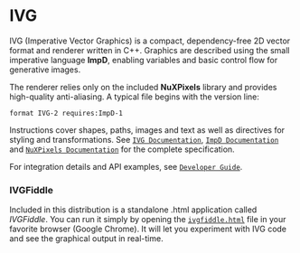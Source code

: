 # IVG

IVG (Imperative Vector Graphics) is a compact, dependency-free 2D vector format and renderer written in C++. Graphics are described using the small imperative language **ImpD**, enabling variables and basic control flow for generative images.

The renderer relies only on the included **NuXPixels** library and provides high-quality anti-aliasing. A typical file begins with the version line:

```
format IVG-2 requires:ImpD-1
```

Instructions cover shapes, paths, images and text as well as directives for styling and transformations. See
[`IVG Documentation`](docs/IVG%20Documentation.md),
[`ImpD Documentation`](docs/ImpD%20Documentation.md) and
[`NuXPixels Documentation`](docs/NuXPixels%20Documentation.md) for the complete specification.

For integration details and API examples, see
[`Developer Guide`](docs/Developer%20Guide.md).

### IVGFiddle

Included in this distribution is a standalone .html application called _IVGFiddle_. You can run it simply by opening the
[`ivgfiddle.html`][ivgfiddle-link] file in your favorite browser (Google Chrome). It will let you experiment with IVG code
and see the graphical output in real-time.

[ivgfiddle-link]: https://htmlpreview.github.io/?https://github.com/malstrom72/IVG/blob/main/tools/ivgfiddle/output/ivgfiddle.html
